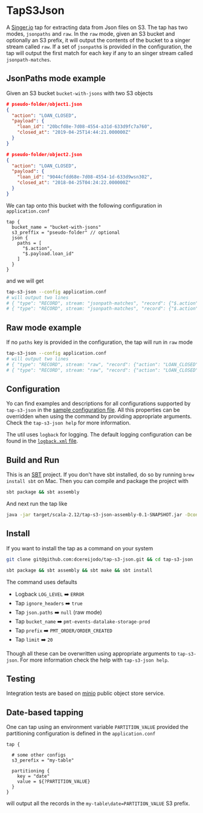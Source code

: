 # TapS3Json
A [Singer.io](https://github.com/singer-io/getting-started) tap for extracting data from Json files on S3. The tap has
two modes, `jsonpaths` and `raw`. In the `raw` mode, given an S3 bucket and optionally an S3 prefix, it will output the
contents of the bucket to a singer stream called `raw`. If a set of `jsonpath`s is provided in the configuration,
the tap will output the first match for each key if any to an singer stream called `jsonpath-matches`.

## JsonPaths mode example
Given an S3 bucket `bucket-with-jsons` with two S3 objects
```json
# pseudo-folder/object1.json
{
  "action": "LOAN_CLOSED",
  "payload": {
    "loan_id": "20bcfd8e-7d08-4554-a31d-633d9fc7a760",
    "closed_at": "2019-04-25T14:44:21.000000Z"
  }
}

# pseudo-folder/object2.json
{
  "action": "LOAN_CLOSED",
  "payload": {
    "loan_id": "9044cfdd68e-7d08-4554-1d-633d9wsn302",
    "closed_at": "2018-04-25T04:24:22.000000Z"
  }
}
```
We can tap onto this bucket with the following configuration in `application.conf`
```hocon
tap {
  bucket_name = "bucket-with-jsons"
  s3_preffix = "pseudo-folder" // optional
  json {
    paths = [
      "$.action",
      "$.payload.loan_id"
    ]
  }
}
```
and we will get
```bash
tap-s3-json --config application.conf
# will output two lines
# { "type": "RECORD", stream: "jsonpath-matches", "record": {"$.action": "LOAN_CLOSED", "$.payload.loan_id": "20bcfd8e-7d08-4554-a31d-633d9fc7a760"} }
# { "type": "RECORD", stream: "jsonpath-matches", "record": {"$.action": "LOAN_CLOSED", "$.payload.loan_id": "9044cfdd68e-7d08-4554-1d-633d9wsn302"} }
```

## Raw mode example
If no `paths` key is provided in the configuration, the tap will run in `raw` mode
```bash
tap-s3-json --config application.conf
# will output two lines
# { "type": "RECORD", stream: "raw", "record": {"action": "LOAN_CLOSED", "payload": {"loan_id": "9044cfdd68e-7d08-4554-1d-633d9wsn302", "closed_at": "2018-04-25T04:24:22.000000Z" }}}
# { "type": "RECORD", stream: "raw", "record": {"action": "LOAN_CLOSED", "payload": {"loan_id": "9044cfdd68e-7d08-4554-1d-633d9wsn302", "closed_at": "2018-04-25T04:24:22.000000Z" }}}
```

## Configuration
Yo can find examples and descriptions for all configurations supported by `tap-s3-json` in the [sample configuration file](src/main/resources/application.conf).
All this properties can be overridden when using the command by providing appropriate arguments. Check the `tap-s3-json help` for more information.

The util uses `logback` for logging. The default logging configuration can be found in the [`logback.xml` file](src/main/resources/logback.xml).

## Build and Run
This is an [SBT](https://www.scala-sbt.org/) project. If you don't have sbt installed, do so by running `brew install sbt`
on Mac. Then you can compile and package the project with
```bash
sbt package && sbt assembly
```
And next run the tap like
```bash
java -jar target/scala-2.12/tap-s3-json-assembly-0.1-SNAPSHOT.jar -Dconfig.file=application.conf
```

## Install
If you want to install the tap as a command on your system
```bash
git clone git@github.com:dcereijodo/tap-s3-json.git && cd tap-s3-json

sbt package && sbt assembly && sbt make && sbt install
```
The command uses defaults
* Logback `LOG_LEVEL` :arrow_right: `ERROR`
* Tap `ignore_headers` :arrow_right: `true`
* Tap `json.paths` :arrow_right: `null` (raw mode)
* Tap `bucket_name` :arrow_right: `pmt-events-datalake-storage-prod`
* Tap `prefix` :arrow_right: `PMT_ORDER/ORDER_CREATED`
* Tap `limit` :arrow_right: `20`

Though all these can be overwritten using appropriate arguments to `tap-s3-json`. For more information check the
help with `tap-s3-json help`.

## Testing
Integration tests are based on [minio](https://github.com/minio/minio) public object store service.

## Date-based tapping
One can tap using an environment variable `PARTITION_VALUE` provided the partitioning configuration is defined
in the `application.conf`
```hocon
tap {

  # some other configs
  s3_perefix = "my-table"
  
  partitioning {
    key = "date"
    value = ${?PARTITION_VALUE}
  }
}
```
will output all the records in the `my-table\date=PARTITION_VALUE` S3 prefix.